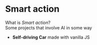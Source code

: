 # Smart action 

 What is *Smart action*? \
 Some projects that involve AI in some way
- **Self-driving Car** made with vanilla JS
 
